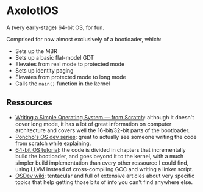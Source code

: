 # AxolotlOS

A (very early-stage) 64-bit OS, for fun.

Comprised for now almost exclusively of a bootloader, which:

* Sets up the MBR
* Sets up a basic flat-model GDT
* Elevates from real mode to protected mode
* Sets up identity paging
* Elevates from protected mode to long mode
* Calls the `main()` function in the kernel

## Ressources

* [Writing a Simple Operating System — from Scratch](https://www.cs.bham.ac.uk/~exr/lectures/opsys/10_11/lectures/os-dev.pdf): although it doesn't cover long mode, it has a lot of great information on computer architecture and covers well the 16-bit/32-bit parts of the bootloader.
* [Poncho's OS dev series](https://www.youtube.com/playlist?list=PLxN4E629pPnKKqYsNVXpmCza8l0Jb6l8-): great to actually see someone writing the code from scratch while explaining.
* [64-bit OS tutorial](https://github.com/gmarino2048/64bit-os-tutorial): the code is divided in chapters that incrementally build the bootloader, and goes beyond it to the kernel, with a much simpler build implementation than every other ressource I could find, using LLVM instead of cross-compiling GCC and writing a linker script.
* [OSDev wiki](https://wiki.osdev.org/Main_Page): tentacular and full of extensive articles about very specific topics that help getting those bits of info you can't find anywhere else.